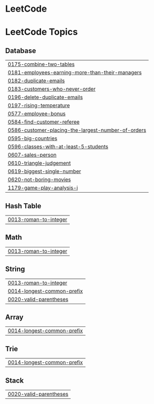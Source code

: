 # LeetCode
<!---LeetCode Topics Start-->
# LeetCode Topics
## Database
|  |
| ------- |
| [0175-combine-two-tables](https://github.com/saeed174/LeetCode/tree/master/0175-combine-two-tables) |
| [0181-employees-earning-more-than-their-managers](https://github.com/saeed174/LeetCode/tree/master/0181-employees-earning-more-than-their-managers) |
| [0182-duplicate-emails](https://github.com/saeed174/LeetCode/tree/master/0182-duplicate-emails) |
| [0183-customers-who-never-order](https://github.com/saeed174/LeetCode/tree/master/0183-customers-who-never-order) |
| [0196-delete-duplicate-emails](https://github.com/saeed174/LeetCode/tree/master/0196-delete-duplicate-emails) |
| [0197-rising-temperature](https://github.com/saeed174/LeetCode/tree/master/0197-rising-temperature) |
| [0577-employee-bonus](https://github.com/saeed174/LeetCode/tree/master/0577-employee-bonus) |
| [0584-find-customer-referee](https://github.com/saeed174/LeetCode/tree/master/0584-find-customer-referee) |
| [0586-customer-placing-the-largest-number-of-orders](https://github.com/saeed174/LeetCode/tree/master/0586-customer-placing-the-largest-number-of-orders) |
| [0595-big-countries](https://github.com/saeed174/LeetCode/tree/master/0595-big-countries) |
| [0596-classes-with-at-least-5-students](https://github.com/saeed174/LeetCode/tree/master/0596-classes-with-at-least-5-students) |
| [0607-sales-person](https://github.com/saeed174/LeetCode/tree/master/0607-sales-person) |
| [0610-triangle-judgement](https://github.com/saeed174/LeetCode/tree/master/0610-triangle-judgement) |
| [0619-biggest-single-number](https://github.com/saeed174/LeetCode/tree/master/0619-biggest-single-number) |
| [0620-not-boring-movies](https://github.com/saeed174/LeetCode/tree/master/0620-not-boring-movies) |
| [1179-game-play-analysis-i](https://github.com/saeed174/LeetCode/tree/master/1179-game-play-analysis-i) |
## Hash Table
|  |
| ------- |
| [0013-roman-to-integer](https://github.com/saeed174/LeetCode/tree/master/0013-roman-to-integer) |
## Math
|  |
| ------- |
| [0013-roman-to-integer](https://github.com/saeed174/LeetCode/tree/master/0013-roman-to-integer) |
## String
|  |
| ------- |
| [0013-roman-to-integer](https://github.com/saeed174/LeetCode/tree/master/0013-roman-to-integer) |
| [0014-longest-common-prefix](https://github.com/saeed174/LeetCode/tree/master/0014-longest-common-prefix) |
| [0020-valid-parentheses](https://github.com/saeed174/LeetCode/tree/master/0020-valid-parentheses) |
## Array
|  |
| ------- |
| [0014-longest-common-prefix](https://github.com/saeed174/LeetCode/tree/master/0014-longest-common-prefix) |
## Trie
|  |
| ------- |
| [0014-longest-common-prefix](https://github.com/saeed174/LeetCode/tree/master/0014-longest-common-prefix) |
## Stack
|  |
| ------- |
| [0020-valid-parentheses](https://github.com/saeed174/LeetCode/tree/master/0020-valid-parentheses) |
<!---LeetCode Topics End-->